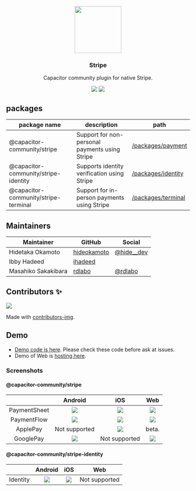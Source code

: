 <p align="center"><br><img src="https://user-images.githubusercontent.com/236501/85893648-1c92e880-b7a8-11ea-926d-95355b8175c7.png" width="128" height="128" /></p>

<h3 align="center">Stripe</h3>
<p align="center">
  Capacitor community plugin for native Stripe.
</p>

<p align="center">
  <img src="https://img.shields.io/maintenance/yes/2023?style=flat-square" />
  <a href="https://www.npmjs.com/package/@capacitor-community/stripe"><img src="https://img.shields.io/npm/l/@capacitor-community/stripe?style=flat-square" /></a>
</p>

## packages

| package name                         | description                                    | path                                                                                                   |
| ------------------------------------ | ---------------------------------------------- | ------------------------------------------------------------------------------------------------------ |
| @capacitor-community/stripe          | Support for non-personal payments using Stripe | [/packages/payment](https://github.com/capacitor-community/stripe/tree/main/packages/payment#readme)   |
| @capacitor-community/stripe-identity | Supports identity verification using Stripe    | [/packages/identity](https://github.com/capacitor-community/stripe/tree/main/packages/identity#readme) |
| @capacitor-community/stripe-terminal | Support for in-person payments using Stripe    | [/packages/terminal](https://github.com/capacitor-community/stripe/tree/main/packages/terminal#readme) |

## Maintainers

| Maintainer          | GitHub                                        | Social                                        |
| ------------------- | --------------------------------------------- | --------------------------------------------- |
| Hidetaka Okamoto    | [hideokamoto](https://github.com/hideokamoto) | [@hide\_\_dev](https://twitter.com/hide__dev) |
| Ibby Hadeed         | [ihadeed](https://github.com/ihadeed)         |                                               |
| Masahiko Sakakibara | [rdlabo](https://github.com/rdlabo)           | [@rdlabo](https://twitter.com/rdlabo)         |

## Contributors ✨

<a href="https://github.com/capacitor-community/stripe/graphs/contributors">
  <img src="https://contrib.rocks/image?repo=capacitor-community/stripe" />
</a>

Made with [contributors-img](https://contrib.rocks).

## Demo

- [Demo code is here](https://github.com/capacitor-community/stripe/tree/master/demo). Please check these code before ask at issues.
- Demo of Web is [hosting here](https://capacitor-community-stripe.netlify.app/).

### Screenshots

#### @capacitor-community/stripe

|              |                     Android                     |                     iOS                     |                     Web                     |
| :----------: | :---------------------------------------------: | :-----------------------------------------: | :-----------------------------------------: |
| PaymentSheet | ![](demo/screenshots/payment-sheet-android.png) | ![](demo/screenshots/payment-sheet-ios.png) | ![](demo/screenshots/payment-sheet-web.png) |
| PaymentFlow  | ![](demo/screenshots/payment-flow-android.png)  | ![](demo/screenshots/payment-flow-ios.png)  | ![](demo/screenshots/payment-sheet-web.png) |
|   ApplePay   |                  Not supported                  |   ![](demo/screenshots/apple-pay-ios.png)   |                    beta.                    |
|  GooglePay   |  ![](demo/screenshots/google-pay-android.png)   |                Not supported                |  ![](demo/screenshots/google-pay-web.png)   |

#### @capacitor-community/stripe-identity

|          |                  Android                   |                  iOS                   |      Web      |
| :------: | :----------------------------------------: | :------------------------------------: | :-----------: |
| Identity | ![](demo/screenshots/identity-android.png) | ![](demo/screenshots/identity-ios.png) | Not supported |
